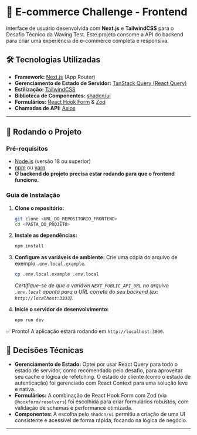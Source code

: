 # 🎨 E-commerce Challenge - Frontend

Interface de usuário desenvolvida com **Next.js** e **TailwindCSS** para o Desafio Técnico da Waving Test.  Este projeto consome a API do backend para criar uma experiência de e-commerce completa e responsiva.

## 🛠️ Tecnologias Utilizadas

-   **Framework:** [Next.js](https://nextjs.org/) (App Router) 
-   **Gerenciamento de Estado de Servidor:** [TanStack Query (React Query)](https://tanstack.com/query/latest) 
-   **Estilização:** [TailwindCSS](https://tailwindcss.com/) 
-   **Biblioteca de Componentes:** [shadcn/ui](https://ui.shadcn.com/) 
-   **Formulários:** [React Hook Form](https://react-hook-form.com/) & [Zod](https://zod.dev/)
-   **Chamadas de API:** [Axios](https://axios-http.com/)

---

## 🏁 Rodando o Projeto

### Pré-requisitos
-   [Node.js](https://nodejs.org/) (versão 18 ou superior)
-   [npm](https://www.npmjs.com/) ou [yarn](https://yarnpkg.com/)
-   **O backend do projeto precisa estar rodando para que o frontend funcione.**

### Guia de Instalação

1.  **Clone o repositório:**
    ```bash
    git clone <URL_DO_REPOSITORIO_FRONTEND>
    cd <PASTA_DO_PROJETO>
    ```

2.  **Instale as dependências:**
    ```bash
    npm install
    ```

3.  **Configure as variáveis de ambiente:**
    Crie uma cópia do arquivo de exemplo `.env.local.example`.
    ```bash
    cp .env.local.example .env.local
    ```
    *Certifique-se de que a variável `NEXT_PUBLIC_API_URL` no arquivo `.env.local` aponta para a URL correta do seu backend (ex: `http://localhost:3333`).*

4.  **Inicie o servidor de desenvolvimento:**
    ```bash
    npm run dev
    ```

✅ Pronto! A aplicação estará rodando em `http://localhost:3000`.

## 🧠 Decisões Técnicas

-   **Gerenciamento de Estado:** Optei por usar React Query para todo o estado de servidor, como recomendado pelo desafio, para aproveitar seu cache e lógica de refetching. O estado de cliente (como o estado de autenticação) foi gerenciado com React Context para uma solução leve e nativa.
-   **Formulários:** A combinação de React Hook Form com Zod (via `@hookform/resolvers`) foi escolhida para criar formulários robustos, com validação de schemas e performance otimizada.
-   **Componentes:** A escolha pelo `shadcn/ui` permitiu a criação de uma UI consistente e acessível de forma rápida, focando na lógica de negócio.
---

